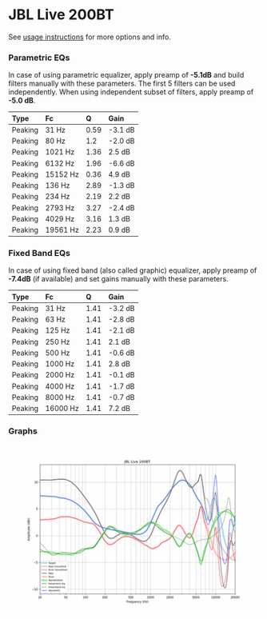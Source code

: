 # JBL Live 200BT
See [usage instructions](https://github.com/jaakkopasanen/AutoEq#usage) for more options and info.

### Parametric EQs
In case of using parametric equalizer, apply preamp of **-5.1dB** and build filters manually
with these parameters. The first 5 filters can be used independently.
When using independent subset of filters, apply preamp of **-5.0 dB**.

| Type    | Fc       |    Q | Gain    |
|:--------|:---------|:-----|:--------|
| Peaking | 31 Hz    | 0.59 | -3.1 dB |
| Peaking | 80 Hz    | 1.2  | -2.0 dB |
| Peaking | 1021 Hz  | 1.36 | 2.5 dB  |
| Peaking | 6132 Hz  | 1.96 | -6.6 dB |
| Peaking | 15152 Hz | 0.36 | 4.9 dB  |
| Peaking | 136 Hz   | 2.89 | -1.3 dB |
| Peaking | 234 Hz   | 2.19 | 2.2 dB  |
| Peaking | 2793 Hz  | 3.27 | -2.4 dB |
| Peaking | 4029 Hz  | 3.16 | 1.3 dB  |
| Peaking | 19561 Hz | 2.23 | 0.9 dB  |

### Fixed Band EQs
In case of using fixed band (also called graphic) equalizer, apply preamp of **-7.4dB**
(if available) and set gains manually with these parameters.

| Type    | Fc       |    Q | Gain    |
|:--------|:---------|:-----|:--------|
| Peaking | 31 Hz    | 1.41 | -3.2 dB |
| Peaking | 63 Hz    | 1.41 | -2.8 dB |
| Peaking | 125 Hz   | 1.41 | -2.1 dB |
| Peaking | 250 Hz   | 1.41 | 2.1 dB  |
| Peaking | 500 Hz   | 1.41 | -0.6 dB |
| Peaking | 1000 Hz  | 1.41 | 2.8 dB  |
| Peaking | 2000 Hz  | 1.41 | -0.1 dB |
| Peaking | 4000 Hz  | 1.41 | -1.7 dB |
| Peaking | 8000 Hz  | 1.41 | -0.7 dB |
| Peaking | 16000 Hz | 1.41 | 7.2 dB  |

### Graphs
![](./JBL%20Live%20200BT.png)